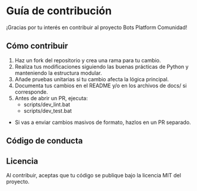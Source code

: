 # Guía de contribución

¡Gracias por tu interés en contribuir al proyecto Bots Platform Comunidad!

## Cómo contribuir

1. Haz un fork del repositorio y crea una rama para tu cambio.
2. Realiza tus modificaciones siguiendo las buenas prácticas de Python y manteniendo la estructura modular.
3. Añade pruebas unitarias si tu cambio afecta la lógica principal.
4. Documenta tus cambios en el README y/o en los archivos de docs/ si corresponde.
5. Antes de abrir un PR, ejecuta:
	 - scripts/dev_lint.bat
	 - scripts/dev_test.bat
 - Si vas a enviar cambios masivos de formato, hazlos en un PR separado.

## Código de conducta


## Licencia

Al contribuir, aceptas que tu código se publique bajo la licencia MIT del proyecto.
